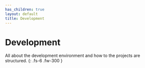 ```yaml
---
has_children: true
layout: default
title: Development
---
```


# Development
All about the development environment and how to the projects are structured.
{: .fs-6 .fw-300 }